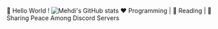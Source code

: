 👋 Hello World ! ![Mehdi's GitHub stats](https://github.com/TheDudeThatCode/TheDudeThatCode/blob/master/Assets/Earth.gif)
❤️ Programming | 🖤 Reading | 💙 Sharing Peace Among Discord Servers
